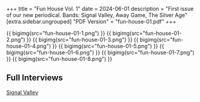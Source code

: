 +++
title = "Fun House Vol. 1"
date = 2024-06-01
description = "First issue of our new periodical. Bands: Signal Valley, Away Game, The Silver Age"
[extra.sidebar.ungrouped]
"PDF Version" = "fun-house-01.pdf"
+++

{{ bigimg(src="fun-house-01-1.png") }}
{{ bigimg(src="fun-house-01-2.png") }}
{{ bigimg(src="fun-house-01-3.png") }}
{{ bigimg(src="fun-house-01-4.png") }}
{{ bigimg(src="fun-house-01-5.png") }}
{{ bigimg(src="fun-house-01-6.png") }}
{{ bigimg(src="fun-house-01-7.png") }}
{{ bigimg(src="fun-house-01-8.png") }}

## Full Interviews
[Signal Valley](signal-valley-interview-22-05-24.pdf)
